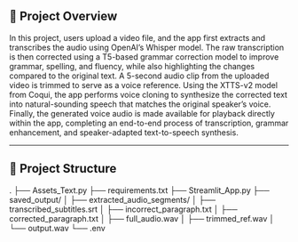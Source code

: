 ## 📖 Project Overview

In this project, users upload a video file, and the app first extracts and transcribes the audio using OpenAI’s Whisper model. The raw transcription is then corrected using a T5-based grammar correction model to improve grammar, spelling, and fluency, while also highlighting the changes compared to the original text. A 5-second audio clip from the uploaded video is trimmed to serve as a voice reference. Using the XTTS-v2 model from Coqui, the app performs voice cloning to synthesize the corrected text into natural-sounding speech that matches the original speaker’s voice. Finally, the generated voice audio is made available for playback directly within the app, completing an end-to-end process of transcription, grammar enhancement, and speaker-adapted text-to-speech synthesis.

---

## 📂 Project Structure

. ├── Assets_Text.py ├── requirements.txt ├── Streamlit_App.py ├── saved_output/ │ ├── extracted_audio_segments/ │ ├── transcribed_subtitles.srt │ ├── incorrect_paragraph.txt │ ├── corrected_paragraph.txt │ ├── full_audio.wav │ ├── trimmed_ref.wav │ └── output.wav └── .env
